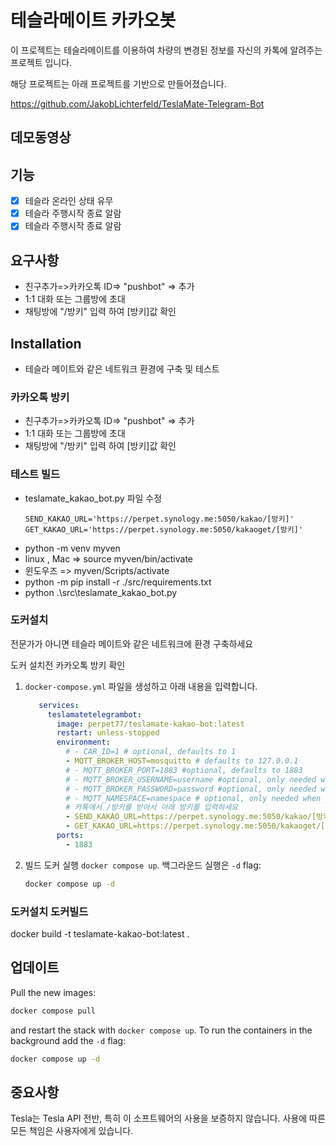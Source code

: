 # 테슬라메이트 카카오봇

이 프로젝트는 테슬라메이트를 이용하여 차량의 변경된 정보를 자신의 카톡에 알려주는 프로젝트 입니다.

해당 프로젝트는 아래 프로젝트를 기반으로 만들어졌습니다.

https://github.com/JakobLichterfeld/TeslaMate-Telegram-Bot



## 데모동영상


## 기능

- [x] 테슬라 온라인 상태 유무
- [x] 테슬라 주행시작 종료 알람
- [x] 테슬라 주행시작 종료 알람

## 요구사항

- 친구추가=>카카오톡 ID=> "pushbot" => 추가
- 1:1 대화 또는 그룹방에 초대
- 채팅방에 "/방키" 입력 하여 [방키]값 확인
  
## Installation

- 테슬라 메이트와 같은 네트워크 환경에 구축 및 테스트

### 카카오톡 방키 

- 친구추가=>카카오톡 ID=> "pushbot" => 추가
- 1:1 대화 또는 그룹방에 초대
- 채팅방에 "/방키" 입력 하여 [방키]값 확인

### 테스트 빌드

- teslamate_kakao_bot.py 파일 수정
   ```
   SEND_KAKAO_URL='https://perpet.synology.me:5050/kakao/[방키]'
   GET_KAKAO_URL='https://perpet.synology.me:5050/kakaoget/[방키]'
   ```
- python -m venv myven
- linux , Mac => source myven/bin/activate
- 윈도우즈 => myven/Scripts/activate
- python -m pip install -r ./src/requirements.txt
- python .\src\teslamate_kakao_bot.py

### 도커설치

전문가가 아니면 테슬라 메이트와 같은 네트워크에 환경 구축하세요

도커 설치전 카카오톡 방키 확인

1. `docker-compose.yml` 파일을 생성하고 아래 내용을 입력합니다. 

   ```yml title="docker-compose.yml"
      services:
        teslamatetelegrambot:
          image: perpet77/teslamate-kakao-bot:latest
          restart: unless-stopped
          environment:
            # - CAR_ID=1 # optional, defaults to 1
            - MQTT_BROKER_HOST=mosquitto # defaults to 127.0.0.1
            # - MQTT_BROKER_PORT=1883 #optional, defaults to 1883
            # - MQTT_BROKER_USERNAME=username #optional, only needed when broker has authentication enabled
            # - MQTT_BROKER_PASSWORD=password #optional, only needed when broker has authentication enabled
            # - MQTT_NAMESPACE=namespace # optional, only needed when you specified MQTT_NAMESPACE on your TeslaMate installation
            # 카톡에서 /방키를 받아서 아래 방키를 입력하세요
            - SEND_KAKAO_URL=https://perpet.synology.me:5050/kakao/[방키]
            - GET_KAKAO_URL=https://perpet.synology.me:5050/kakaoget/[방키]
          ports:
            - 1883
   ```

2. 빌드 도커 실행 `docker compose up`. 백그라운드 실행은 `-d` flag:

   ```bash
   docker compose up -d
   ```
### 도커설치 도커빌드

docker build -t teslamate-kakao-bot:latest .


## 업데이트

Pull the new images:

```bash
docker compose pull
```

and restart the stack with `docker compose up`. To run the containers in the background add the `-d` flag:

```bash
docker compose up -d
```

## 중요사항

Tesla는 Tesla API 전반, 특히 이 소프트웨어의 사용을 보증하지 않습니다. 사용에 따른 모든 책임은 사용자에게 있습니다.

